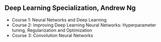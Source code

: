 ## Deep Learning Specialization, Andrew Ng


* Course 1: Neural Networks and Deep Learning
* Course 2: Improving Deep Learning Neural Networks: Hyperparameter tuning, Regularization and Optimization
* Course 3: Convolution Neural Networks
